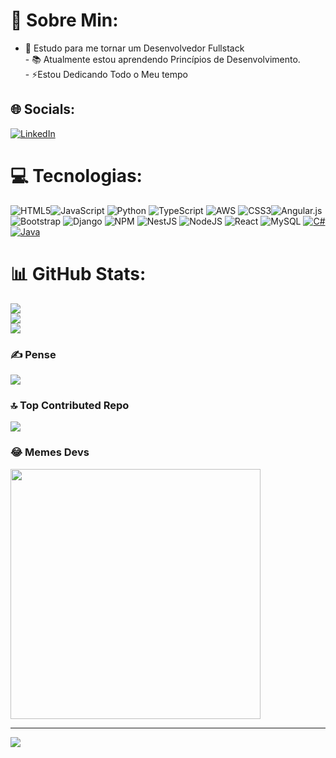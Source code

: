 # 💫 Sobre Min:
- 🔭 Estudo para me tornar um Desenvolvedor Fullstack<br>- 📚 Atualmente estou aprendendo Princípios de Desenvolvimento.<br>- ⚡Estou Dedicando Todo o Meu tempo


## 🌐 Socials:
[![LinkedIn](https://img.shields.io/badge/LinkedIn-%230077B5.svg?logo=linkedin&logoColor=white)](https://linkedin.com/in/https://www.linkedin.com/in/daniel-oliveira-38105b222/) 

# 💻 Tecnologias:
![HTML5](https://img.shields.io/badge/html5-%23E34F26.svg?style=for-the-badge&logo=html5&logoColor=white)![JavaScript](https://img.shields.io/badge/javascript-%23323330.svg?style=for-the-badge&logo=javascript&logoColor=%23F7DF1E) ![Python](https://img.shields.io/badge/python-3670A0?style=for-the-badge&logo=python&logoColor=ffdd54) ![TypeScript](https://img.shields.io/badge/typescript-%23007ACC.svg?style=for-the-badge&logo=typescript&logoColor=white) ![AWS](https://img.shields.io/badge/AWS-%23FF9900.svg?style=for-the-badge&logo=amazon-aws&logoColor=white) ![CSS3](https://img.shields.io/badge/css3-%231572B6.svg?style=for-the-badge&logo=css3&logoColor=white)![Angular.js](https://img.shields.io/badge/angular.js-%23E23237.svg?style=for-the-badge&logo=angularjs&logoColor=white) ![Bootstrap](https://img.shields.io/badge/bootstrap-%238511FA.svg?style=for-the-badge&logo=bootstrap&logoColor=white) ![Django](https://img.shields.io/badge/django-%23092E20.svg?style=for-the-badge&logo=django&logoColor=white) ![NPM](https://img.shields.io/badge/NPM-%23CB3837.svg?style=for-the-badge&logo=npm&logoColor=white) ![NestJS](https://img.shields.io/badge/nestjs-%23E0234E.svg?style=for-the-badge&logo=nestjs&logoColor=white) ![NodeJS](https://img.shields.io/badge/node.js-6DA55F?style=for-the-badge&logo=node.js&logoColor=white) ![React](https://img.shields.io/badge/react-%2320232a.svg?style=for-the-badge&logo=react&logoColor=%2361DAFB) ![MySQL](https://img.shields.io/badge/mysql-%2300000f.svg?style=for-the-badge&logo=mysql&logoColor=white) [![C#](https://img.shields.io/badge/C%23-239120?style=for-the-badge&logo=c-sharp&logoColor=white)](https://docs.microsoft.com/en-us/dotnet/csharp/) [![Java](https://img.shields.io/badge/Java-ED8B00?style=for-the-badge&logo=openjdk&logoColor=white)](https://docs.oracle.com/en/java/)

# 📊 GitHub Stats:
![](https://github-readme-stats.vercel.app/api?username=ELDanveloper&theme=dark&hide_border=false&include_all_commits=false&count_private=false)<br/>
![](https://github-readme-streak-stats.herokuapp.com/?user=ELDanveloper&theme=dark&hide_border=false)<br/>
![](https://github-readme-stats.vercel.app/api/top-langs/?username=ELDanveloper&theme=dark&hide_border=false&include_all_commits=false&count_private=false&layout=compact)

### ✍️ Pense
![](https://quotes-github-readme.vercel.app/api?type=horizontal&theme=radical)

### 🔝 Top Contributed Repo
![](https://github-contributor-stats.vercel.app/api?username=ELDanveloper&limit=5&theme=dark&combine_all_yearly_contributions=true)

### 😂 Memes Devs
<img src='https://randommeme-five.vercel.app/' style="height: 400px;"/>

---
[![](https://visitcount.itsvg.in/api?id=ELDanveloper&icon=0&color=0)](https://visitcount.itsvg.in)

<!-- Proudly created with GPRM ( https://gprm.itsvg.in ) -->
